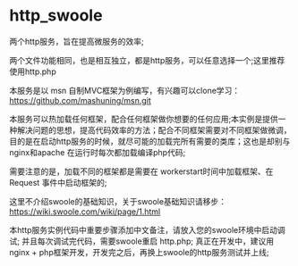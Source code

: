 # http_swoole
两个http服务，旨在提高微服务的效率;

两个文件功能相同，也是相互独立，都是http服务，可以任意选择一个;这里推荐使用http.php

本服务是以 msn 自制MVC框架为例编写，有兴趣可以clone学习：https://github.com/mashuning/msn.git 

本服务可以热加载任何框架，配合任何框架做你想要的任何应用;本实例是提供一种解决问题的思想，提高代码效率的方法；配合不同框架需要对不同框架做微调，目的是在启动http服务的时候，就尽可能的加载完所有需要的类库；这也是却别与nginx和apache 在运行时每次都加载编译php代码;

需要注意的是，加载不同的框架都是需要在 workerstart时间中加载框架、在Request 事件中启动框架的;

这里不介绍swoole的基础知识，关于swoole基础知识请移步：https://wiki.swoole.com/wiki/page/1.html

本http服务实例代码中重要步骤添加中文备注，请放入您的swoole环境中启动调试; 并且每次调试完代码，需要swoole重启 http.php; 真正在开发中，建议用nginx + php框架开发，开发完之后，再换上swoole的http服务测试并上线;


